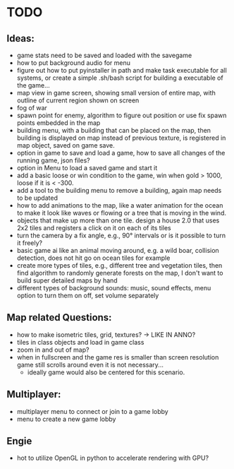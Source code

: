 # TODO

## Ideas:

* game stats need to be saved and loaded with the savegame
* how to put background audio for menu
* figure out how to put pyinstaller in path and make task executable for all systems, or create a simple .sh/bash script for building a executable of the game...
* map view in game screen, showing small version of entire map, with outline of current region shown on screen 
* fog of war
* spawn point for enemy, algorithm to figure out position or use fix spawn points embedded in the map
* building menu, with a building that can be placed on the map, then building is displayed on map instead of previous texture, is registered in map object, saved on game save.
* option in game to save and load a game, how to save all changes of the running game, json files?
* option in Menu to load a saved game and start it
* add a basic loose or win condition to the game, win when gold > 1000, loose if it is < -300.
* add a tool to the building menu to remove a building, again map needs to be updated 
* how to add animations to the map, like a water animation for the ocean to make it look like waves or flowing or a tree that is moving in the wind.
* objects that make up more than one tile. design a house 2.0 that uses 2x2 tiles and registers a click on it on each of its tiles
* turn the camera by a fix angle, e.g., 90° intervals or is it possible to turn it freely?
* basic game ai like an animal moving around, e.g. a wild boar, collision detection, does not hit go on ocean tiles for example 
* create more types of tiles, e.g., different tree and vegetation tiles, then find algorithm to randomly generate forests on the map, I don't want to build super detailed maps by hand 
* different types of background sounds: music, sound effects, menu option to turn them on off, set volume separately 

## Map related Questions:

* how to make isometric tiles, grid, textures? -> LIKE IN ANNO?
* tiles in class objects and load in game class
* zoom in and out of map?
* when in fullscreen and the game res is smaller than screen resolution game still scrolls around even it is not necessary...
    * ideally game would also be centered for this scenario.

## Multiplayer:

* multiplayer menu to connect or join to a game lobby
* menu to create a new game lobby 

## Engie

* hot to utilize OpenGL in python to accelerate rendering with GPU?